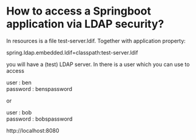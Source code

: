 # How to access a Springboot application via LDAP security?

In resources is a file test-server.ldif. Together with application property:

spring.ldap.embedded.ldif=classpath:test-server.ldif

you will have a (test) LDAP server. In there is a user which you can use to access 

user : ben  
password : benspassword

or

user : bob  
password : bobspassword


http://localhost:8080

